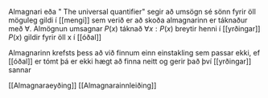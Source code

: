 Almagnari eða " The universal quantifier" segir að umsögn sé sönn fyrir öll möguleg gildi í [[mengi]] sem verið er að skoða almagnarinn er táknaður með $\forall$.
Almögnun umsagnar $P(x)$ táknað $\forall x : P(x)$ breytir henni í [[yrðingar]] $P(x)$ gildir fyrir öll x í [[óðal]]

Almagnarinn krefsts þess að við finnum einn einstakling sem passar ekki, ef [[óðal]] er tómt þá er ekki hægt að finna neitt og gerir það því [[yrðingar]] sannar

[[Almagnaraeyðing]]
[[Almagnarainnleiðing]]